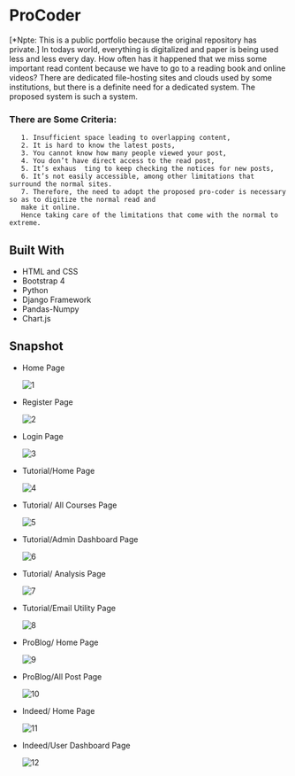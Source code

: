 # ProCoder
[*Npte: This is a public portfolio because the original repository has private.]
In todays world, everything is digitalized and paper is being used less and less every day.
How often has it happened that we miss some important read content because we have to go to a reading book and online videos? 
There are dedicated file-hosting sites and clouds used by some institutions, but there is a definite  need for a dedicated system. 
The proposed system is such a system.

### There are Some Criteria:
```
   1. Insufficient space leading to overlapping content,
   2. It is hard to know the latest posts,
   3. You cannot know how many people viewed your post,
   4. You don’t have direct access to the read post,
   5. It’s exhaus  ting to keep checking the notices for new posts,
   6. It’s not easily accessible, among other limitations that surround the normal sites.
   7. Therefore, the need to adopt the proposed pro-coder is necessary so as to digitize the normal read and
   make it online.
   Hence taking care of the limitations that come with the normal to extreme.
```


## Built With

* HTML and CSS
* Bootstrap 4
* Python
* Django Framework
* Pandas-Numpy
* Chart.js

## Snapshot

* Home Page

  ![1](https://user-images.githubusercontent.com/64283478/103986215-5eb5d180-51b0-11eb-916f-6d1e0fdac6e4.png)

* Register Page

  ![2](https://user-images.githubusercontent.com/64283478/103986235-683f3980-51b0-11eb-97e8-701e6ceb3440.png)

* Login Page

  ![3](https://user-images.githubusercontent.com/64283478/103986237-69706680-51b0-11eb-94ec-998c23c91a77.png)

* Tutorial/Home Page

  ![4](https://user-images.githubusercontent.com/64283478/103986242-6b3a2a00-51b0-11eb-9a99-d98502590823.png)

* Tutorial/ All Courses Page

  ![5](https://user-images.githubusercontent.com/64283478/103986248-6d03ed80-51b0-11eb-97c8-0dd9e3c9e4bf.png)


* Tutorial/Admin Dashboard Page

  ![6](https://user-images.githubusercontent.com/64283478/103986661-26fb5980-51b1-11eb-8232-e6b0dd552db4.png)

* Tutorial/ Analysis Page

  ![7](https://user-images.githubusercontent.com/64283478/103986664-2793f000-51b1-11eb-89c5-89bd4234aad0.png)

* Tutorial/Email Utility Page

  ![8](https://user-images.githubusercontent.com/64283478/103986667-282c8680-51b1-11eb-80da-2fed610348bd.png)

* ProBlog/ Home Page

  ![9](https://user-images.githubusercontent.com/64283478/103986668-295db380-51b1-11eb-8789-fea244d903e5.png)

* ProBlog/All Post Page

  ![10](https://user-images.githubusercontent.com/64283478/103986675-2a8ee080-51b1-11eb-956b-1ddb77ca0203.png)

* Indeed/ Home Page

  ![11](https://user-images.githubusercontent.com/64283478/103986643-206ce200-51b1-11eb-9040-b1711bec596d.png)

* Indeed/User Dashboard Page

  ![12](https://user-images.githubusercontent.com/64283478/103986656-2662c300-51b1-11eb-9aa5-8d31f7c44ca3.png)


